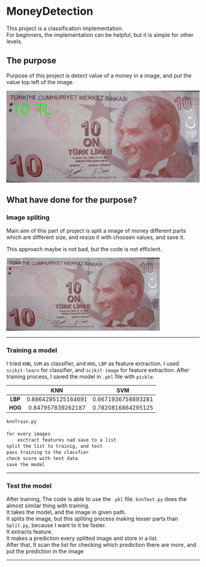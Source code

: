# MoneyDetection

This project is a classification implementation. <br>
For beginners, the implementation can be helpful, but it is simple for other levels.

## The purpose

Purpose of this project is detect value of a money in a image, and put the value top left of the image.

![10 TL image, and putted text that is "10 TL"](markdown_image/output.jpg "10 TL image, and putted text that is 10 TL")

## What have done for the purpose?


### Image spliting

Main aim of this part of project is split a image of money different parts which are different size, and resize it with choosen values, and save it.

This approach maybe is not bad, but the code is not efficient.

![Splitting process gif](markdown_image/spliting.gif "Splitting process gif")

---

### Training a model

I tried `KNN`, `SVM` as classifier, and `HOG`, `LBP` as feature extraction. 
I used `scikit-learn` for classifier, and `scikit-image` for feature extraction.
After training process, I saved the model in `.pkl` file with `pickle`.

| | **KNN** | **SVM** | 
| :---: | :---: | :---: | 
| **LBP** | 0.8864295125164691 | 0.6671936758893281 |
| **HOG** | 0.847957839262187 | 0.7820816864295125 |

````
knnTrain.py

for every images
    exctract features nad save to a list
split the list to trainig, and test
pass training to the classfier
check score with test data
save the model
````

---

### Test the model

After training, The code is able to use the `.pkl` file.
`knnTest.py` does the almost similar thing with training. <br>
It takes the model, and the image in given path. <br>
It splits the image, but this spliting process making lesser parts than `Split.py`, because I want to it be faster. <br>
It extracts feature. <br>
It makes a prediction every splitted image and store in a list. <br>
After that, It scan the list for checking which prediction there are more, and put the prediction in the image 

---
